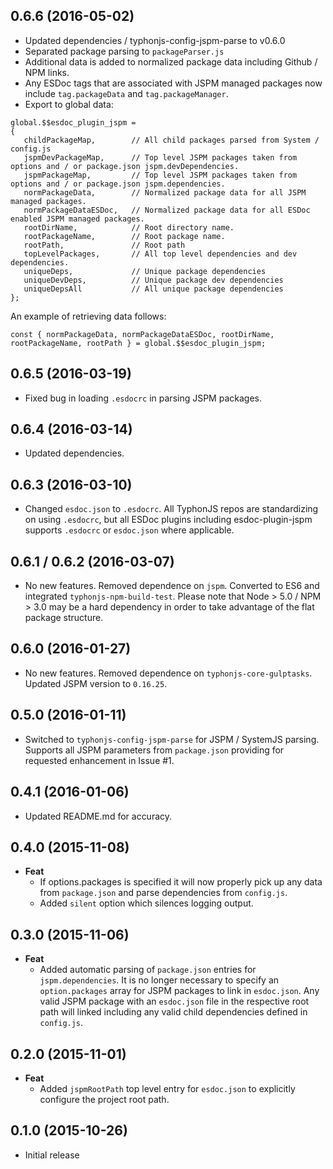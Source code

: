 ## 0.6.6 (2016-05-02)
- Updated dependencies / typhonjs-config-jspm-parse to v0.6.0
- Separated package parsing to `packageParser.js`
- Additional data is added to normalized package data including Github / NPM links.
- Any ESDoc tags that are associated with JSPM managed packages now include `tag.packageData` and `tag.packageManager`.
- Export to global data:
```
global.$$esdoc_plugin_jspm =
{
   childPackageMap,        // All child packages parsed from System / config.js
   jspmDevPackageMap,      // Top level JSPM packages taken from options and / or package.json jspm.devDependencies.
   jspmPackageMap,         // Top level JSPM packages taken from options and / or package.json jspm.dependencies.
   normPackageData,        // Normalized package data for all JSPM managed packages.
   normPackageDataESDoc,   // Normalized package data for all ESDoc enabled JSPM managed packages.
   rootDirName,            // Root directory name.
   rootPackageName,        // Root package name.
   rootPath,               // Root path
   topLevelPackages,       // All top level dependencies and dev dependencies.
   uniqueDeps,             // Unique package dependencies
   uniqueDevDeps,          // Unique package dev dependencies
   uniqueDepsAll           // All unique package dependencies
};
```
An example of retrieving data follows:
```
const { normPackageData, normPackageDataESDoc, rootDirName, rootPackageName, rootPath } = global.$$esdoc_plugin_jspm;
```

## 0.6.5 (2016-03-19)
- Fixed bug in loading `.esdocrc` in parsing JSPM packages.

## 0.6.4 (2016-03-14)
- Updated dependencies.

## 0.6.3 (2016-03-10)
- Changed `esdoc.json` to `.esdocrc`. All TyphonJS repos are standardizing on using `.esdocrc`, but all ESDoc 
plugins including esdoc-plugin-jspm supports `.esdocrc` or `esdoc.json` where applicable.

## 0.6.1 / 0.6.2 (2016-03-07)
- No new features. Removed dependence on `jspm`. Converted to ES6 and integrated `typhonjs-npm-build-test`. Please
note that Node > 5.0 / NPM > 3.0 may be a hard dependency in order to take advantage of the flat package structure.

## 0.6.0 (2016-01-27)
- No new features. Removed dependence on `typhonjs-core-gulptasks`. Updated JSPM version to `0.16.25`.
 
## 0.5.0 (2016-01-11)
- Switched to `typhonjs-config-jspm-parse` for JSPM / SystemJS parsing. Supports all JSPM parameters from `package.json` providing for requested enhancement in Issue #1.
 
## 0.4.1 (2016-01-06)
- Updated README.md for accuracy.

## 0.4.0 (2015-11-08)
- **Feat**
  - If options.packages is specified it will now properly pick up any data from `package.json` and parse dependencies
  from `config.js`.
  - Added `silent` option which silences logging output.

## 0.3.0 (2015-11-06)
- **Feat**
  - Added automatic parsing of `package.json` entries for `jspm.dependencies`. It is no longer necessary to specify an `option.packages` array for JSPM packages to link in `esdoc.json`. Any valid JSPM package with an `esdoc.json` file in the respective root path will linked including any valid child dependencies defined in `config.js`.
  
## 0.2.0 (2015-11-01)
- **Feat**
  - Added `jspmRootPath` top level entry for `esdoc.json` to explicitly configure the project root path.
  
## 0.1.0 (2015-10-26)
- Initial release
